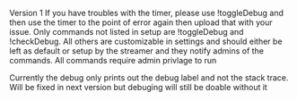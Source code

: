 Version 1
If you have troubles with the timer, please use !toggleDebug and then use the timer to the point of error again then upload that with your issue.
Only commands not listed in setup are !toggleDebug and !checkDebug. All others are customizable in settings and should either be left as default or setup by the streamer and they notify admins of the commands.
All commands require admin privlage to run

Currently the debug only prints out the debug label and not the stack trace. Will be fixed in next version but debuging will still be doable without it
